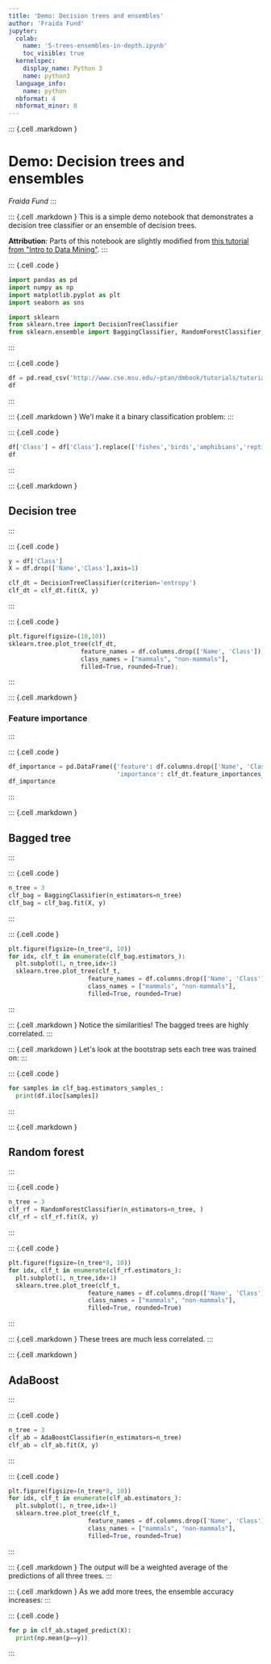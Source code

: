 ```yaml
---
title: 'Demo: Decision trees and ensembles'
author: 'Fraida Fund'
jupyter:
  colab:
    name: '5-trees-ensembles-in-depth.ipynb'
    toc_visible: true
  kernelspec:
    display_name: Python 3
    name: python3
  language_info:
    name: python
  nbformat: 4
  nbformat_minor: 0
---
```


::: {.cell .markdown }
# Demo: Decision trees and ensembles

*Fraida Fund*
:::

::: {.cell .markdown }
This is a simple demo notebook that demonstrates a decision tree
classifier or an ensemble of decision trees.

**Attribution**: Parts of this notebook are slightly modified from [this
tutorial from "Intro to Data
Mining"](http://www.cse.msu.edu/~ptan/dmbook/tutorials/tutorial6/tutorial6.html).
:::

::: {.cell .code }
```python
import pandas as pd
import numpy as np
import matplotlib.pyplot as plt
import seaborn as sns

import sklearn
from sklearn.tree import DecisionTreeClassifier
from sklearn.ensemble import BaggingClassifier, RandomForestClassifier, AdaBoostClassifier
```
:::

::: {.cell .code }
```python
df = pd.read_csv('http://www.cse.msu.edu/~ptan/dmbook/tutorials/tutorial6/vertebrate.csv')
df
```
:::

::: {.cell .markdown }
We'l make it a binary classification problem:
:::

::: {.cell .code }
```python
df['Class'] = df['Class'].replace(['fishes','birds','amphibians','reptiles'],'non-mammals')
df
```
:::

::: {.cell .markdown }
## Decision tree
:::

::: {.cell .code }
```python
y = df['Class']
X = df.drop(['Name','Class'],axis=1)

clf_dt = DecisionTreeClassifier(criterion='entropy')
clf_dt = clf_dt.fit(X, y)
```
:::

::: {.cell .code }
```python
plt.figure(figsize=(10,10))
sklearn.tree.plot_tree(clf_dt, 
                    feature_names = df.columns.drop(['Name', 'Class']),
                    class_names = ["mammals", "non-mammals"],
                    filled=True, rounded=True);
```
:::

::: {.cell .markdown }
### Feature importance
:::

::: {.cell .code }
```python
df_importance = pd.DataFrame({'feature': df.columns.drop(['Name', 'Class']),
                              'importance': clf_dt.feature_importances_})
df_importance
```
:::

::: {.cell .markdown }
## Bagged tree
:::

::: {.cell .code }
```python
n_tree = 3
clf_bag = BaggingClassifier(n_estimators=n_tree)
clf_bag = clf_bag.fit(X, y)
```
:::

::: {.cell .code }
```python
plt.figure(figsize=(n_tree*8, 10))
for idx, clf_t in enumerate(clf_bag.estimators_):
  plt.subplot(1, n_tree,idx+1)
  sklearn.tree.plot_tree(clf_t, 
                      feature_names = df.columns.drop(['Name', 'Class']),
                      class_names = ["mammals", "non-mammals"],
                      filled=True, rounded=True)  
```
:::

::: {.cell .markdown }
Notice the similarities! The bagged trees are highly correlated.
:::

::: {.cell .markdown }
Let's look at the bootstrap sets each tree was trained on:
:::

::: {.cell .code }
```python
for samples in clf_bag.estimators_samples_:
  print(df.iloc[samples])
```
:::

::: {.cell .markdown }
## Random forest
:::

::: {.cell .code }
```python
n_tree = 3
clf_rf = RandomForestClassifier(n_estimators=n_tree, )
clf_rf = clf_rf.fit(X, y)
```
:::

::: {.cell .code }
```python
plt.figure(figsize=(n_tree*8, 10))
for idx, clf_t in enumerate(clf_rf.estimators_):
  plt.subplot(1, n_tree,idx+1)
  sklearn.tree.plot_tree(clf_t, 
                      feature_names = df.columns.drop(['Name', 'Class']),
                      class_names = ["mammals", "non-mammals"],
                      filled=True, rounded=True)  
```
:::

::: {.cell .markdown }
These trees are much less correlated.
:::

::: {.cell .markdown }
## AdaBoost
:::

::: {.cell .code }
```python
n_tree = 3
clf_ab = AdaBoostClassifier(n_estimators=n_tree)
clf_ab = clf_ab.fit(X, y)
```
:::

::: {.cell .code }
```python
plt.figure(figsize=(n_tree*8, 10))
for idx, clf_t in enumerate(clf_ab.estimators_):
  plt.subplot(1, n_tree,idx+1)
  sklearn.tree.plot_tree(clf_t, 
                      feature_names = df.columns.drop(['Name', 'Class']),
                      class_names = ["mammals", "non-mammals"],
                      filled=True, rounded=True)  
```
:::

::: {.cell .markdown }
The output will be a weighted average of the predictions of all three
trees.
:::

::: {.cell .markdown }
As we add more trees, the ensemble accuracy increases:
:::

::: {.cell .code }
```python
for p in clf_ab.staged_predict(X):
  print(np.mean(p==y))
```
:::
